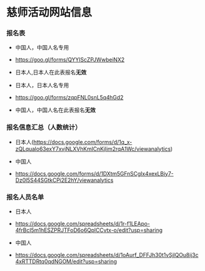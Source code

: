 # 慈师活动网站信息

### 报名表

* 中国人，中国人名专用
 * https://goo.gl/forms/QYYIScZPJWwbeiNX2
 * 日本人,日本人在此表报名**无效**

* 日本人，日本人名专用
 * https://goo.gl/forms/zqpFNL0snL5q4hGd2
 * 中国人，中国人名在此表报名**无效**

### 报名信息汇总（人数统计）

* 日本人(https://docs.google.com/forms/d/1q_x-zQLqualo63exY7xvjNLXVhKmICnKjIim2rqA1Wc/viewanalytics) 

* 中国人
 * https://docs.google.com/forms/d/1DXtm5GFnSCgIx4xexLBiy7-Dz0l5S44SGtkCPi2E2hY/viewanalytics

### 报名人员名单

* 日本人
 * https://docs.google.com/spreadsheets/d/1r-f1LEApo-4frBcI5m1hESZPRJTFoD6o6QplCCvtx-o/edit?usp=sharing

* 中国人
 * https://docs.google.com/spreadsheets/d/1oAurf_DFFJh30t1vSjlQOu8ij3c4xRTTDRtq0qdNGOM/edit?usp=sharing
